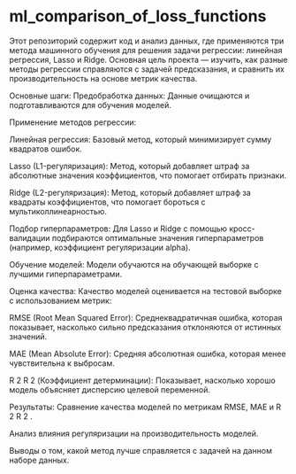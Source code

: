 # ml_comparison_of_loss_functions
Этот репозиторий содержит код и анализ данных, где применяются три метода машинного обучения для решения задачи регрессии: линейная регрессия, Lasso и Ridge. Основная цель проекта — изучить, как разные методы регрессии справляются с задачей предсказания, и сравнить их производительность на основе метрик качества.

Основные шаги:
Предобработка данных: Данные очищаются и подготавливаются для обучения моделей.

Применение методов регрессии:

Линейная регрессия: Базовый метод, который минимизирует сумму квадратов ошибок.

Lasso (L1-регуляризация): Метод, который добавляет штраф за абсолютные значения коэффициентов, что помогает отбирать признаки.

Ridge (L2-регуляризация): Метод, который добавляет штраф за квадраты коэффициентов, что помогает бороться с мультиколлинеарностью.

Подбор гиперпараметров: Для Lasso и Ridge с помощью кросс-валидации подбираются оптимальные значения гиперпараметров (например, коэффициент регуляризации alpha).

Обучение моделей: Модели обучаются на обучающей выборке с лучшими гиперпараметрами.

Оценка качества: Качество моделей оценивается на тестовой выборке с использованием метрик:

RMSE (Root Mean Squared Error): Среднеквадратичная ошибка, которая показывает, насколько сильно предсказания отклоняются от истинных значений.

MAE (Mean Absolute Error): Средняя абсолютная ошибка, которая менее чувствительна к выбросам.

R
2
R 
2
  (Коэффициент детерминации): Показывает, насколько хорошо модель объясняет дисперсию целевой переменной.

Результаты:
Сравнение качества моделей по метрикам RMSE, MAE и 
R
2
R 
2
 .

Анализ влияния регуляризации на производительность моделей.

Выводы о том, какой метод лучше справляется с задачей на данном наборе данных.
